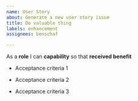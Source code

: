 ```yaml
---
name: User Story
about: Generate a new user story issue
title: Do valuable thing
labels: enhancement
assignees: benschaf

---
```


As a **role** I can **capability** so that **received benefit**

- Acceptance criteria 1

- Acceptance criteria 2

- Acceptance criteria 3
